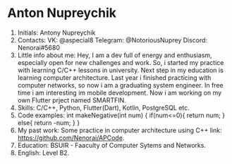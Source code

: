 # Anton Nupreychik



1. Initials: Antony Nupreychik
2. Contacts: VK: @aspecial8
             Telegram: @NotoriousNuprey
             Discord: Nenorai#5680
3. Little info about me: Hey, I am a dev full of energy and enthusiasm, especially open for new challenges and work.
   So, i started my practice with learning C/C++ lessons in university. Next step in my education is learning computer architecture.
   Last year i finished practicing with computer networks, so now i am a graduating system engineer. In free time i am interesting im mobile development.
   Now i am working on my own Flutter prject named SMARTFIN.
4. Skills: C/C++, Python, Flutter(Dart), Kotlin, PostgreSQL etc.
5. Code examples:
      int makeNegative(int num)
   {
     if(num<=0){
       return num;
     }
     else{
       return -num;
     }
   }
6. My past work: Some practice in computer architecture using C++ link: https://github.com/Nenorai/APCode.
7. Education: BSUIR - Faaculty of Computer Sytems and Networks.
8. English: Level B2.
